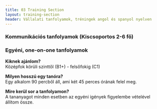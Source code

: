 ```yaml
---
title: 03 Training Section
layout: training-section
header: Vállalati tanfolyamok, tréningek angol és spanyol nyelven
---
```


<h3 class="ui light-blue header">Kommunikációs tanfolyamok (Kiscsoportos 2-6 fő)</h3>
 <h3 class="ui neon-green header">Egyéni, one-on-one tanfolyamok</h3>
 <p><b class="light-blue">Kiknek ajánlom?</b><br/>Középfok körüli szinttől (B1+) - felsőfokig (C1)</p>
 <p><b class="light-blue">Milyen hosszú egy tanóra?</b><br/>Egy alkalom 90 percből áll, ami két 45 perces órának felel meg.</p>
<p><b class="light-blue">Mire kerül sor a tanfolyamon?</b><br>A tananyagot minden esetben az egyéni igények figyelembe vételével állítom össze.</p>
